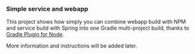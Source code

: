 ### Simple service and webapp

This project shows how simply you can combine webapp build with NPM and service build with Spring into one Gradle multi-project build, thanks to [Gradle Plugin for Node](https://github.com/node-gradle/gradle-node-plugin).

More information and instructions will be added later.

